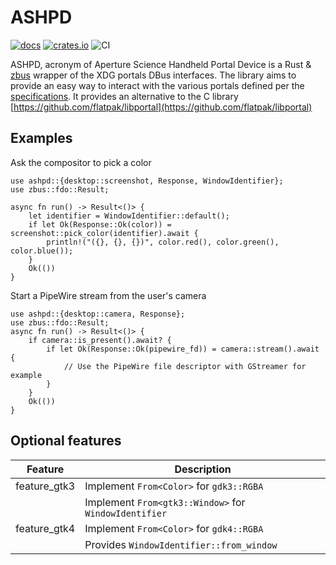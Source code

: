 # ASHPD

[![docs](https://docs.rs/ashpd/badge.svg)](https://docs.rs/ashpd/) [![crates.io](https://img.shields.io/crates/v/ashpd)](https://crates.io/crates/ashpd) ![CI](https://github.com/bilelmoussaoui/ashpd/workflows/CI/badge.svg)

ASHPD, acronym of Aperture Science Handheld Portal Device is a Rust & [zbus](https://gitlab.freedesktop.org/zeenix/zbus) wrapper of
the XDG portals DBus interfaces. The library aims to provide an easy way to
interact with the various portals defined per the [specifications](https://flatpak.github.io/xdg-desktop-portal/portal-docs.html).
It provides an alternative to the C library [https://github.com/flatpak/libportal](https://github.com/flatpak/libportal)

## Examples

Ask the compositor to pick a color 

```rust,no_run
use ashpd::{desktop::screenshot, Response, WindowIdentifier};
use zbus::fdo::Result;

async fn run() -> Result<()> {
    let identifier = WindowIdentifier::default();
    if let Ok(Response::Ok(color)) = screenshot::pick_color(identifier).await {
        println!("({}, {}, {})", color.red(), color.green(), color.blue());
    }
    Ok(())
}
```

Start a PipeWire stream from the user's camera

```rust,no_run
use ashpd::{desktop::camera, Response};
use zbus::fdo::Result;
async fn run() -> Result<()> {
    if camera::is_present().await? {
        if let Ok(Response::Ok(pipewire_fd)) = camera::stream().await {
            // Use the PipeWire file descriptor with GStreamer for example
        }
    }
    Ok(())
}
```

## Optional features
| Feature | Description |
| ---     | ----------- |
| feature_gtk3 | Implement `From<Color>` for `gdk3::RGBA` |
|  | Implement `From<gtk3::Window>` for `WindowIdentifier` |
| feature_gtk4 | Implement `From<Color>` for `gdk4::RGBA` |
|  | Provides `WindowIdentifier::from_window` |

